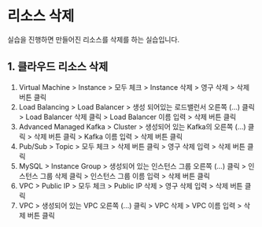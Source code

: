 # 리소스 삭제

실습을 진행하면 만들어진 리소스를 삭제를 하는 실습입니다.

## 1. 클라우드 리소스 삭제

1. Virtual Machine > Instance > 모두 체크 > Instance 삭제 > 영구 삭제 > 삭제 버튼 클릭
2. Load Balancing > Load Balancer > 생성 되어있는 로드밸런서 오른쪽 (...) 클릭 > Load Balancer 삭제 클릭 > Load Balancer 이름 입력 > 삭제 버튼 클릭
3. Advanced Managed Kafka > Cluster > 생성되어 있는 Kafka의 오른쪽 (...) 클릭 > 삭제 버튼 클릭 > Kafka 이름 입력 > 삭제 버튼 클릭
4. Pub/Sub > Topic > 모두 체크 > 삭제 버튼 클릭 > 영구 삭제 입력 > 삭제 버튼 클릭
5. MySQL > Instance Group > 생성되어 있는 인스턴스 그룹 오른쪽 (...) 클릭 > 인스턴스 그룹 삭제 클릭 > 인스턴스 그룹 이름 입력 > 삭제 버튼 클릭
6. VPC > Public IP > 모두 체크 > Public IP 삭제 > 영구 삭제 입력 > 삭제 버튼 클릭
7. VPC > 생성되어 있는 VPC 오른쪽 (...) 클릭 > VPC 삭제 > VPC 이름 입력 > 삭제 버튼 클릭
